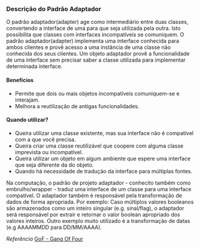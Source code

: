 ### Descrição do Padrão Adaptador

O padrão adaptador(adapter) age como intermediário entre duas classes, convertendo a interface de uma para que seja utilizada pela outra.
Isto possibilita que classes com interfaces incompatíveis se comuniquem.
O padrão adaptador(adapter) implementa uma interface conhecida para ambos clientes e provê acesso a uma instância de uma classe não conhecida dos seus clientes.
Um objeto adaptador provê a funcionalidade de uma interface sem precisar saber a classe utilizada para implementar determinada interface.

#### Benefícios

- Permite que dois ou mais objetos incompatíveis comuniquem-se e interajam. 
- Melhora a reutilização de antigas funcionalidades.

#### Quando utilizar?

- Queira utilizar uma classe existente, mas sua interface não é compatível com a que você precisa.
- Queira criar uma classe reutilizável que coopere com alguma classe imprevista ou incompatível.
- Queira utilizar um objeto em algum ambiente que espere uma interface que seja diferente da do objeto.
- Quando há necessidade de tradução da interface para múltiplas fontes. 

Na computação, o padrão de projeto adaptador - conhecito também como embrulho/wrapper - traduz uma interface de um classe para uma interface compatível.
O adaptador também é responsável pela transformação de dados de forma apropriada. 
Por exemplo:
Caso múltiplos valores booleanos são armazenados como um inteiro singular (e.g. sinal/flag), o adaptador será responsável por extrair e retornar o valor boolean apropriado dos valores inteiros.
Outro exemplo muito utilizado é a transformação de datas (e.g AAAAMMDD para DD/MM/AAAA). 

_*Referência*_ [GoF - Gang Of Four](https://www.gofpatterns.com/structural-design-patterns/structural-patterns/adapter-pattern.php)